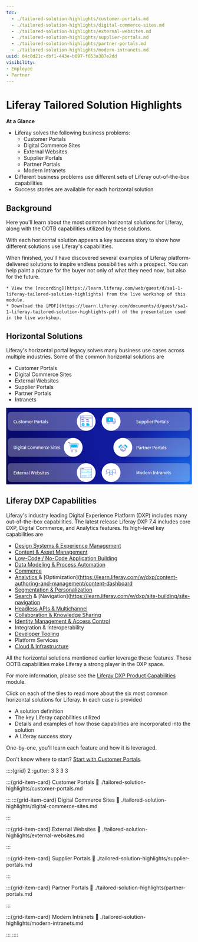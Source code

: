 ```yaml
---
toc:
  - ./tailored-solution-highlights/customer-portals.md
  - ./tailored-solution-highlights/digital-commerce-sites.md
  - ./tailored-solution-highlights/external-websites.md
  - ./tailored-solution-highlights/supplier-portals.md
  - ./tailored-solution-highlights/partner-portals.md
  - ./tailored-solution-highlights/modern-intranets.md
uuid: 04c0d21c-dbf1-443e-b097-f053a387e2dd
visibility: 
- Employee
- Partner
---
```


# Liferay Tailored Solution Highlights

**At a Glance**

* Liferay solves the following business problems:
  * Customer Portals
  * Digital Commerce Sites
  * External Websites
  * Supplier Portals
  * Partner Portals
  * Modern Intranets
* Different business problems use different sets of Liferay out-of-the-box capabilities
* Success stories are available for each horizontal solution 

## Background

Here you'll learn about the most common horizontal solutions for Liferay, along with the OOTB capabilities utilized by these solutions. 

With each horizontal solution appears a key success story to show how different solutions use Liferay's capabilities. 

When finished, you'll have discovered several examples of Liferay platform-delivered solutions to inspire endless possibilities with a prospect. You can help paint a picture for the buyer not only of what they need now, but also for the future.

```{note}
* View the [recording](https://learn.liferay.com/web/guest/d/sa1-1-liferay-tailored-solution-highlights) from the live workshop of this module.
* Download the [PDF](https://learn.liferay.com/documents/d/guest/sa1-1-liferay-tailored-solution-highlights-pdf) of the presentation used in the live workshop.
```

## Horizontal Solutions

Liferay's horizontal portal legacy solves many business use cases across multiple industries. Some of the common horizontal solutions are

* Customer Portals
* Digital Commerce Sites
* External Websites
* Supplier Portals
* Partner Portals
* Intranets

![Liferay's Target Solutions include Customer Portals, Digital Commerce Sites, External Websites, Supplier Portals, Partner Portals, Intranets.](./tailored-solution-highlights/images/01.png)

## Liferay DXP Capabilities

Liferay's industry leading Digital Experience Platform (DXP) includes many out-of-the-box capabilities. The latest release Liferay DXP 7.4 includes core DXP, Digital Commerce, and Analytics features. Its high-level key capabilities are

* [Design Systems & Experience Management](https://learn.liferay.com/w/dxp/building-applications/tooling/liferay-workspace)
* [Content & Asset Management ](https://learn.liferay.com/w/dxp/content-authoring-and-management)
* [Low-Code / No-Code Application Building](https://learn.liferay.com/w/dxp/building-applications/objects)
* [Data Modeling & Process Automation](https://learn.liferay.com/w/dxp/process-automation)
* [Commerce](https://learn.liferay.com/w/commerce/index)
* [Analytics ](https://learn.liferay.com/web/guest/w/analytics-cloud/index) & [Optimization](https://learn.liferay.com/w/dxp/content-authoring-and-management/content-dashboard
* [Segmentation & Personalization](https://learn.liferay.com/w/dxp/site-building/personalizing-site-experience)
* [Search](https://learn.liferay.com/w/dxp/using-search) & [Navigation](https://learn.liferay.com/w/dxp/site-building/site-navigation
* [Headless APIs & Multichannel](https://learn.liferay.com/w/dxp/headless-delivery)
* [Collaboration & Knowledge Sharing](https://learn.liferay.com/w/dxp/collaboration-and-social)
* [Identity Management & Access Control](https://learn.liferay.com/w/dxp/installation-and-upgrades/securing-liferay)
* Integration & Interoperability
* [Developer Tooling](https://learn.liferay.com/w/dxp/building-applications/tooling/liferay-workspace)
* Platform Services
* [Cloud & Infrastructure ](https://learn.liferay.com/w/dxp/building-applications/tooling/liferay-workspace)

All the horizontal solutions mentioned earlier leverage these features. These OOTB capabilities make Liferay a strong player in the DXP space. 

For more information, please see the [Liferay DXP Product Capabilities](../level-0/liferay-product-overview.md) module.

Click on each of the tiles to read more about the six most common horizontal solutions for Liferay. In each case is provided

* A solution definition
* The key Liferay capabilities utilized
* Details and examples of how those capabilities are incorporated into the solution
* A Liferay success story

One-by-one, you'll learn each feature and how it is leveraged.

Don't know where to start? [Start with Customer Portals](./tailored-solution-highlights/customer-portals.md).

::::{grid} 2
:gutter: 3 3 3 3

:::{grid-item-card} Customer Portals
:link: ./tailored-solution-highlights/customer-portals.md

:::
:::{grid-item-card} Digital Commerce Sites
:link: ./tailored-solution-highlights/digital-commerce-sites.md

:::

:::{grid-item-card} External Websites
:link: ./tailored-solution-highlights/external-websites.md

:::

:::{grid-item-card} Supplier Portals
:link: ./tailored-solution-highlights/supplier-portals.md

:::

:::{grid-item-card} Partner Portals
:link: ./tailored-solution-highlights/partner-portals.md

:::

:::{grid-item-card} Modern Intranets
:link: ./tailored-solution-highlights/modern-intranets.md

:::
::::
